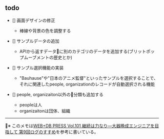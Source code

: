 ## todo

- [] 画面デザインの修正
  - 棒線や背景の色を調整する

- [] サンプルデータの追加
  - APIから返すデータに別のカテゴリのデータを追加する(ブリットポップムーブメントの歴史とか)

- [] サンプル選択機能の実装
  - "Bauhause"や"日本のアニメ監督"といったサンプルを選択することで、それに関連したpeople, organizationのレコードが自動選択される機能

- [] people, organizaiton以外の分類も追加する
  - peopleは人
  - organizaitonは団体、組織


--- 

※ このメモは[WEB+DB PRESS Vol.101 継続は力なり―大器晩成エンジニアを目指して
第9回ログのすすめ](http://gihyo.jp/dev/serial/01/continue-power/0009)を参考に書いている。


 